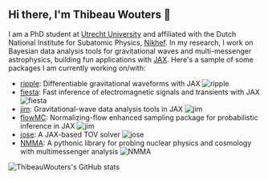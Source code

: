 ## Hi there, I'm Thibeau Wouters 👋

<!--
**ThibeauWouters/ThibeauWouters** is a ✨ _special_ ✨ repository because its `README.md` (this file) appears on your GitHub profile.

Here are some ideas to get you started:

- 🔭 I’m currently working on ...
- 🌱 I’m currently learning ...
- 👯 I’m looking to collaborate on ...
- 🤔 I’m looking for help with ...
- 💬 Ask me about ...
- 📫 How to reach me: ...
- 😄 Pronouns: ...
- ⚡ Fun fact: ...
-->

I am a PhD student at [Utrecht University](https://www.uu.nl/en) and affiliated with the Dutch National Institute for Subatomic Physics, [Nikhef](https://www.nikhef.nl/en/). In my research, I work on Bayesian data analysis tools for gravitational waves and multi-messenger astrophysics, building fun applications with [JAX](https://github.com/google/jax). Here's a sample of some packages I am currently working on/with:

- [ripple](https://github.com/tedwards2412/ripple/): Differentiable gravitational waveforms with JAX ![ripple](https://img.shields.io/github/stars/tedwards2412/ripple?style=social)
- [fiesta](https://github.com/ThibeauWouters/fiesta/): Fast inference of electromagnetic signals and transients with JAX ![fiesta](https://img.shields.io/github/stars/ThibeauWouters/fiesta?style=social)
- [jim](https://github.com/kazewong/jim/): Gravitational-wave data analysis tools in JAX ![jim](https://img.shields.io/github/stars/kazewong/jim?style=social)
- [flowMC](https://github.com/kazewong/flowMC/): Normalizing-flow enhanced sampling package for probabilistic inference in JAX ![jim](https://img.shields.io/github/stars/kazewong/flowMC?style=social)
- [jose](https://github.com/tsunhopang/jose/): A JAX-based TOV solver ![jose](https://img.shields.io/github/stars/tsunhopang/jose?style=social)
- [NMMA](https://github.com/nuclear-multimessenger-astronomy/nmma/): A pythonic library for probing nuclear physics and cosmology with multimessenger analysis ![NMMA](https://img.shields.io/github/stars/nuclear-multimessenger-astronomy/nmma?style=social)



![ThibeauWouters's GitHub stats](https://github-readme-stats.vercel.app/api?username=ThibeauWouters&show_icons=true&theme=transparent&include_all_commits=true)
